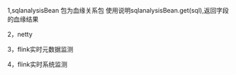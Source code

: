 1,sqlanalysisBean 包为血缘关系包
    使用说明sqlanalysisBean.get(sql),返回字段的血缘结果

2，netty

3，flink实时元数据监测

4，flink实时系统监测

